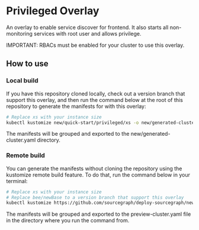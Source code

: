 # Privileged Overlay

An overlay to enable service discover for frontend. It also starts all non-monitoring services with root user and allows privilege.

IMPORTANT: RBACs must be enabled for your cluster to use this overlay.

## How to use

### Local build

If you have this repository cloned locally, check out a version branch that support this overlay, and then run the command below at the root of this repository to generate the manifests for with this overlay:

```sh
# Replace xs with your instance size
kubectl kustomize new/quick-start/privileged/xs -o new/generated-cluster.yaml
```

The manifests will be grouped and exported to the new/generated-cluster.yaml directory.

### Remote build

You can generate the manifests without cloning the repository using the kustomize remote build feature. To do that, run the command below in your terminal:

```sh
# Replace xs with your instance size
# Replace bee/newBase to a version branch that support this overlay
kubectl kustomize https://github.com/sourcegraph/deploy-sourcegraph/new/quick-start/privileged/xs?ref=bee/newBase -o new/generated-cluster.yaml
```

The manifests will be grouped and exported to the preview-cluster.yaml file in the directory where you run the command from.
